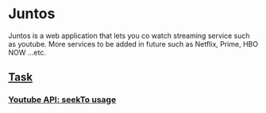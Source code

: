 # Juntos
Juntos is a web application that lets you co watch streaming service such as youtube. More services to be added in future such as Netflix, Prime, HBO NOW ...etc.


## <a href="https://github.com/pesto-students/juntos-ninja-2-beta/projects/1#card-61704804">Task</a>

### <a href="https://docs.google.com/document/d/1v-cClFokECyzDy7hLe7unWzR4k2S0758zhU-uglkBiY/edit">Youtube API: seekTo usage</a>